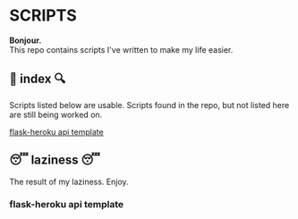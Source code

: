 # SCRIPTS

<b>Bonjour.</b><br>
This repo contains scripts I've written to make my life easier.<br>
## 🔎 index 🔍
Scripts listed below are usable. Scripts found in the repo, but not listed here are still being worked on.

[flask-heroku api template](https://github.com/theFlawlessHack/scripts/blob/master/README.md#flask-heroku-api-template)
## 😴 laziness 😴
The result of my laziness. Enjoy.
### flask-heroku api template
 
